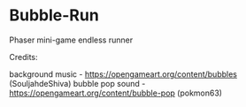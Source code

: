 # Bubble-Run
Phaser mini-game endless runner

Credits:

background music - https://opengameart.org/content/bubbles (SouljahdeShiva)
bubble pop sound - https://opengameart.org/content/bubble-pop (pokmon63)
